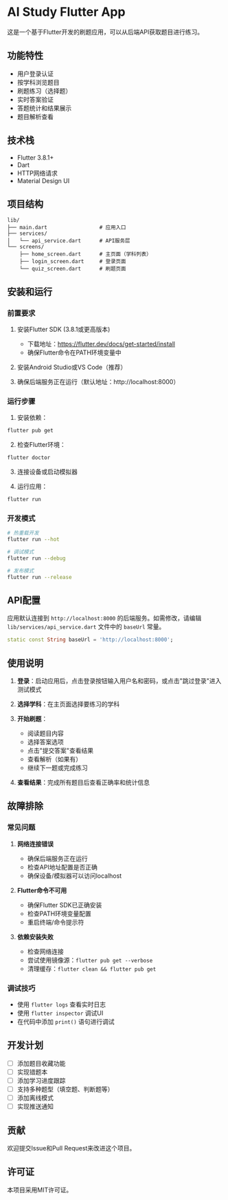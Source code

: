 # AI Study Flutter App

这是一个基于Flutter开发的刷题应用，可以从后端API获取题目进行练习。

## 功能特性

- 用户登录认证
- 按学科浏览题目
- 刷题练习（选择题）
- 实时答案验证
- 答题统计和结果展示
- 题目解析查看

## 技术栈

- Flutter 3.8.1+
- Dart
- HTTP网络请求
- Material Design UI

## 项目结构

```
lib/
├── main.dart                 # 应用入口
├── services/
│   └── api_service.dart      # API服务层
└── screens/
    ├── home_screen.dart      # 主页面（学科列表）
    ├── login_screen.dart     # 登录页面
    └── quiz_screen.dart      # 刷题页面
```

## 安装和运行

### 前置要求

1. 安装Flutter SDK (3.8.1或更高版本)
   - 下载地址：https://flutter.dev/docs/get-started/install
   - 确保Flutter命令在PATH环境变量中

2. 安装Android Studio或VS Code（推荐）

3. 确保后端服务正在运行（默认地址：http://localhost:8000）

### 运行步骤

1. 安装依赖：
```bash
flutter pub get
```

2. 检查Flutter环境：
```bash
flutter doctor
```

3. 连接设备或启动模拟器

4. 运行应用：
```bash
flutter run
```

### 开发模式

```bash
# 热重载开发
flutter run --hot

# 调试模式
flutter run --debug

# 发布模式
flutter run --release
```

## API配置

应用默认连接到 `http://localhost:8000` 的后端服务。如需修改，请编辑 `lib/services/api_service.dart` 文件中的 `baseUrl` 常量。

```dart
static const String baseUrl = 'http://localhost:8000';
```

## 使用说明

1. **登录**：启动应用后，点击登录按钮输入用户名和密码，或点击"跳过登录"进入测试模式

2. **选择学科**：在主页面选择要练习的学科

3. **开始刷题**：
   - 阅读题目内容
   - 选择答案选项
   - 点击"提交答案"查看结果
   - 查看解析（如果有）
   - 继续下一题或完成练习

4. **查看结果**：完成所有题目后查看正确率和统计信息

## 故障排除

### 常见问题

1. **网络连接错误**
   - 确保后端服务正在运行
   - 检查API地址配置是否正确
   - 确保设备/模拟器可以访问localhost

2. **Flutter命令不可用**
   - 确保Flutter SDK已正确安装
   - 检查PATH环境变量配置
   - 重启终端/命令提示符

3. **依赖安装失败**
   - 检查网络连接
   - 尝试使用镜像源：`flutter pub get --verbose`
   - 清理缓存：`flutter clean && flutter pub get`

### 调试技巧

- 使用 `flutter logs` 查看实时日志
- 使用 `flutter inspector` 调试UI
- 在代码中添加 `print()` 语句进行调试

## 开发计划

- [ ] 添加题目收藏功能
- [ ] 实现错题本
- [ ] 添加学习进度跟踪
- [ ] 支持多种题型（填空题、判断题等）
- [ ] 添加离线模式
- [ ] 实现推送通知

## 贡献

欢迎提交Issue和Pull Request来改进这个项目。

## 许可证

本项目采用MIT许可证。
